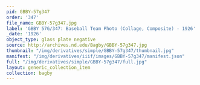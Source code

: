 ```yaml
---
pid: GBBY-57g347
order: '347'
file_name: GBBY-57g347.jpg
label: 'GBBY 57G/347: Baseball Team Photo (Collage, Composite) - 1926'
_date: '1926'
object_type: glass plate negative
source: http://archives.nd.edu/Bagby/GBBY-57g347.jpg
thumbnail: "/img/derivatives/simple/GBBY-57g347/thumbnail.jpg"
manifest: "/img/derivatives/iiif/images/GBBY-57g347/manifest.json"
full: "/img/derivatives/simple/GBBY-57g347/full.jpg"
layout: generic_collection_item
collection: bagby
---
```

